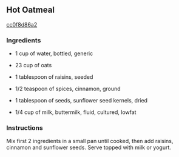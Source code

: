 ## Hot Oatmeal

[cc0f8d86a2](https://recipeland.com/recipe/v/hot-oatmeal-36087)

### Ingredients

 - 1 cup of water, bottled, generic

 - 23 cup of oats

 - 1 tablespoon of raisins, seeded

 - 1/2 teaspoon of spices, cinnamon, ground

 - 1 tablespoon of seeds, sunflower seed kernels, dried

 - 1/4 cup of milk, buttermilk, fluid, cultured, lowfat

### Instructions

Mix first 2 ingredients in a small pan until cooked, then add raisins, cinnamon and sunflower seeds. Serve topped with milk or yogurt.